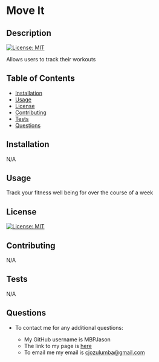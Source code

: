 # Move It

  ## Description

  [![License: MIT](https://img.shields.io/badge/License-MIT-yellow.svg)](https://opensource.org/licenses/MIT)

  Allows users to track their workouts

  ## Table of Contents
  
  * [Installation](#installation)
  * [Usage](#uasge)
  * [License](#license)
  * [Contributing](#contributing)
  * [Tests](#tests)
  * [Questions](#questions)
  
  ## Installation

  N/A

  ## Usage

  Track your fitness well being for over the course of a week

  ## License

  [![License: MIT](https://img.shields.io/badge/License-MIT-yellow.svg)](https://opensource.org/licenses/MIT)

  ## Contributing

  N/A

  ## Tests

  N/A

  ## Questions

  * To contact me for any additional questions:
    
    * My GitHub username is MBPJason
    * The link to my page is [here](https://www.github.com/MBPJason)
    * To email me my email is cjozulumba@gmail.com
